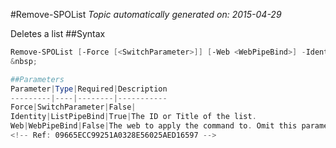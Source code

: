 #Remove-SPOList
*Topic automatically generated on: 2015-04-29*

Deletes a list
##Syntax
```powershell
Remove-SPOList [-Force [<SwitchParameter>]] [-Web <WebPipeBind>] -Identity <ListPipeBind>```
&nbsp;

##Parameters
Parameter|Type|Required|Description
---------|----|--------|-----------
Force|SwitchParameter|False|
Identity|ListPipeBind|True|The ID or Title of the list.
Web|WebPipeBind|False|The web to apply the command to. Omit this parameter to use the current web.
<!-- Ref: 09665ECC99251A0328E56025AED16597 -->